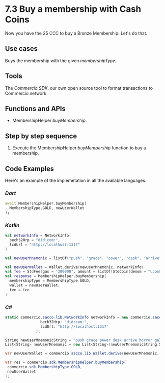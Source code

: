 # 7.3 Buy a membership with Cash Coins

Now you have the 25 CCC to buy a Bronze Membership. Let's do that.

## Use cases

Buys the membership with the given _membershipType_.

## Tools

The _Commercio SDK_, our own open source tool to format transactions to Commercio.network.

## Functions and APIs

- MembershipHelper _buyMembership_.

## Step by step sequence

1. Execute the MembershipHelper _buyMembership_ function to buy a membership.
  
## Code Examples

Here's an example of the implemetation in all the available languages.

### _Dart_

```dart
await MembershipHelper.buyMembership(
  MembershipType.GOLD, newUserWallet
);
```

### _Kotlin_

```kotlin
val networkInfo = NetworkInfo(
  bech32Hrp = "did:com:",
  lcdUrl = "http://localhost:1317"
)

val newUserMnemonic = listOf("push", "grace", "power", "desk", "arrive", "horror", "gallery", "physical", "kingdom", "ecology", "fat", "firm", "future", "service", "table", "little", "live", "reason", "maximum", "short", "motion", "planet", "stage", "second")

val newUserWallet = Wallet.derive(newUserMnemonic, networkInfo)
val fee = StdFee(gas = "200000", amount = listOf(StdCoin(denom = "ucommercio", amount = "10000")))
val response = MembershipHelper.buyMembership(
  membershipType = MembershipType.GOLD,
  wallet = newUserWallet,
  fee = fee
)
```

### _C#_

```csharp
static commercio.sacco.lib.NetworkInfo networkInfo = new commercio.sacco.lib.NetworkInfo(
                bech32Hrp: "did:com:",
                lcdUrl: "http://localhost:1317"
              );

String newUserMnemonicString = "push grace power desk arrive horror gallery physical kingdom ecology fat firm future service table little live reason maximum short motion planet stage second";
List<String> newUserMnemonic = new List<String>(newUserMnemonicString.Split(" ", StringSplitOptions.RemoveEmptyEntries));

var newUserWallet = commercio.sacco.lib.Wallet.derive(newUserMnemonic, networkInfo);

var res = commercio.sdk.MembershipHelper.buyMembership(
 commercio.sdk.MembershipType.GOLD,
 newUserWallet
);
```

